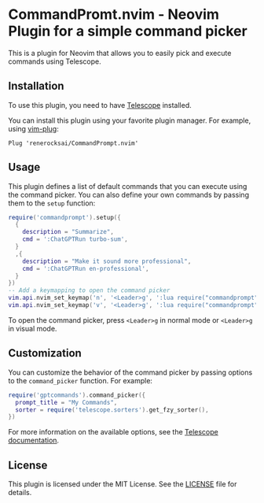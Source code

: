 # CommandPromt.nvim - Neovim Plugin for a simple command picker

This is a plugin for Neovim that allows you to easily pick and execute commands
using Telescope.

## Installation

To use this plugin, you need to have
[Telescope](https://github.com/nvim-telescope/telescope.nvim) installed.

You can install this plugin using your favorite plugin manager. For example,
using [vim-plug](https://github.com/junegunn/vim-plug):

```vim
Plug 'renerocksai/CommandPrompt.nvim'
```

## Usage

This plugin defines a list of default commands that you can execute using the
command picker. You can also define your own commands by passing them to the
`setup` function:


```lua
require('commandprompt').setup({
  {
    description = "Summarize",
    cmd = ':ChatGPTRun turbo-sum',
  }
  ,{
    description = "Make it sound more professional",
    cmd = ':ChatGPTRun en-professional',
  }
})
-- Add a keymapping to open the command picker
vim.api.nvim_set_keymap('n', '<Leader>g', ':lua require("commandprompt").command_picker()<CR>', { noremap = true, silent = true })
vim.api.nvim_set_keymap('v', '<Leader>g', ':lua require("commandprompt").command_picker()<CR>', { noremap = true, silent = true })
```

To open the command picker, press `<Leader>g` in normal mode or `<Leader>g` in
visual mode.

## Customization

You can customize the behavior of the command picker by passing options to the
`command_picker` function. For example:

```lua
require('gptcommands').command_picker({
  prompt_title = "My Commands",
  sorter = require('telescope.sorters').get_fzy_sorter(),
})
```

For more information on the available options, see the [Telescope documentation](https://github.com/nvim-telescope/telescope.nvim#pickers).

## License

This plugin is licensed under the MIT License. See the [LICENSE](LICENSE) file
for details.

